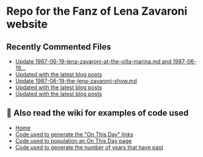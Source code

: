 # Repo for the Fanz of Lena Zavaroni website

## Recently Commented Files
<!-- BLOG-POST-LIST:START -->
- [Update 1987-06-19-lena-zavaroni-at-the-villa-marina.md and 1987-06-19…](https://github.com/FanzOfLenaZavaroni/fanzoflenazavaroni.github.io/commit/b7ecf9d8785df0257d022fcbf8663d142eb3374b)
- [Updated with the latest blog posts](https://github.com/FanzOfLenaZavaroni/fanzoflenazavaroni.github.io/commit/d64099c1b851494d9af53aa6d07f513fd8a042f9)
- [Update 1987-06-19-the-lena-zavaroni-show.md](https://github.com/FanzOfLenaZavaroni/fanzoflenazavaroni.github.io/commit/e48a2ddcc0e56be82f0dd285e84c6cfaf433e73e)
- [Updated with the latest blog posts](https://github.com/FanzOfLenaZavaroni/fanzoflenazavaroni.github.io/commit/261cb22c84b488581adfd447cfa8b728e862b915)
- [Updated with the latest blog posts](https://github.com/FanzOfLenaZavaroni/fanzoflenazavaroni.github.io/commit/d5e45573b9a3093010c708f2359a4c0ff889f61a)
<!-- BLOG-POST-LIST:END -->

## :notebook: Also read the wiki for examples of code used
* [Home](https://github.com/FanzOfLenaZavaroni/fanzoflenazavaroni.github.io/wiki)
* [Code used to generate the "On This Day" links](https://github.com/FanzOfLenaZavaroni/fanzoflenazavaroni.github.io/wiki/On-This-Day-Code)
* [Code used to population an On This Day page](https://github.com/FanzOfLenaZavaroni/fanzoflenazavaroni.github.io/wiki/Code-used-to-population-an-On-This-Day-page)
* [Code used to generate the number of years that have past](https://github.com/FanzOfLenaZavaroni/fanzoflenazavaroni.github.io/wiki/Number-of-years-gone-by-code)
